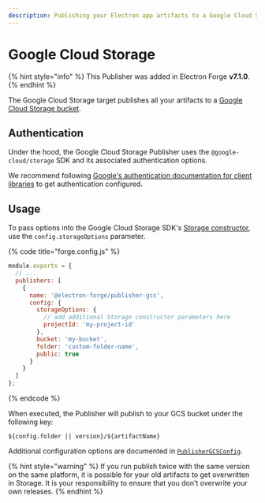 ```yaml
---
description: Publishing your Electron app artifacts to a Google Cloud Storage bucket.
---
```


# Google Cloud Storage

{% hint style="info" %}
This Publisher was added in Electron Forge **v7.1.0**.
{% endhint %}

The Google Cloud Storage target publishes all your artifacts to a [Google Cloud Storage bucket](https://cloud.google.com/storage/docs).

## Authentication

Under the hood, the Google Cloud Storage Publisher uses the `@google-cloud/storage` SDK and its associated authentication options.

We recommend following [Google's authentication documentation for client libraries](https://cloud.google.com/docs/authentication/client-libraries#node.js) to get authentication configured.

## Usage

To pass options into the Google Cloud Storage SDK's [Storage constructor](https://cloud.google.com/nodejs/docs/reference/storage/latest/storage/storageoptions), use the `config.storageOptions` parameter.

{% code title="forge.config.js" %}
```javascript
module.exports = {
  // ...
  publishers: [
    {
      name: '@electron-forge/publisher-gcs',
      config: {
        storageOptions: {
          // add additional Storage constructor parameters here
          projectId: 'my-project-id'
        },
        bucket: 'my-bucket',
        folder: 'custom-folder-name',
        public: true
      }
    }
  ]
};
```
{% endcode %}

When executed, the Publisher will publish to your GCS bucket under the following key:

```
${config.folder || version}/${artifactName}
```

Additional configuration options are documented in [`PublisherGCSConfig`](http://js.electronforge.io/interfaces/\_electron\_forge\_publisher\_gcs.PublisherGCSConfig.html).

{% hint style="warning" %}
If you run publish twice with the same version on the same platform, it is possible for your old artifacts to get overwritten in Storage. It is your responsibility to ensure that you don't overwrite your own releases.
{% endhint %}
